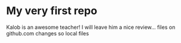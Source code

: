 # My very first repo

Kalob is an awesome teacher! I will leave him a nice review...
files on github.com changes so local files
